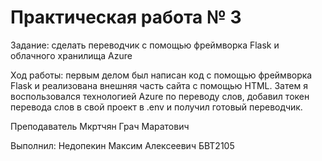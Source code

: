 # Практическая работа № 3
Задание: сделать переводчик с помощью фреймворка Flask и облачного хранилища Azure

Ход работы: первым делом был написан код с помощью фреймворка Flask и реализована внешняя часть сайта с помощью HTML. Затем я воспользовался технологией Azure по переводу слов, добавил токен перевода слов в свой проект в .env и получил готовый переводчик.

Преподаватель Мкртчян Грач Маратович 

Выполнил: Недопекин Максим Алексеевич БВТ2105


